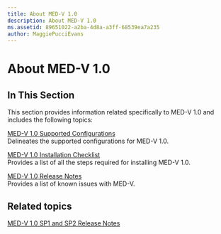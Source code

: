 ```yaml
---
title: About MED-V 1.0
description: About MED-V 1.0
ms.assetid: 89651022-a2ba-4d8a-a3ff-68539ea7a235
author: MaggiePucciEvans
---
```


# About MED-V 1.0


## In This Section


This section provides information related specifically to MED-V 1.0 and includes the following topics:

<a href="" id="med-v-1-0-supported-configurations"></a>[MED-V 1.0 Supported Configurations](med-v-10-supported-configurationsmedv-10.md)  
Delineates the supported configurations for MED-V 1.0.

<a href="" id="med-v-1-0-installation-checklist"></a>[MED-V 1.0 Installation Checklist](med-v-10-installation-checklist.md)  
Provides a list of all the steps required for installing MED-V 1.0.

<a href="" id="med-v-1-0-release-notes"></a>[MED-V 1.0 Release Notes](med-v-10-release-notesmedv-10.md)  
Provides a list of known issues with MED-V.

## Related topics


[MED-V 1.0 SP1 and SP2 Release Notes](med-v-10-sp1-and-sp2-release-notesmedv-10-sp1.md)

 

 





